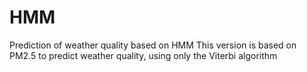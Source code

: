 # HMM
Prediction of weather quality based on HMM
This version is based on PM2.5 to predict weather quality, using only the Viterbi algorithm
